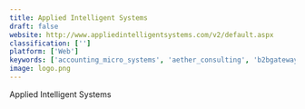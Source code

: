 ```yaml
---
title: Applied Intelligent Systems
draft: false 
website: http://www.appliedintelligentsystems.com/v2/default.aspx
classification: ['']
platform: ['Web']
keywords: ['accounting_micro_systems', 'aether_consulting', 'b2bgateway_edi', 'effective_computer_solutions', 'itcc', 'long_business_systems', 'megawork_usa', 'navigator_business_solutions', 'projectline', 'sapphire_systems', 'softengine', 'third_wave_business_systems']
image: logo.png
---
```

Applied Intelligent Systems